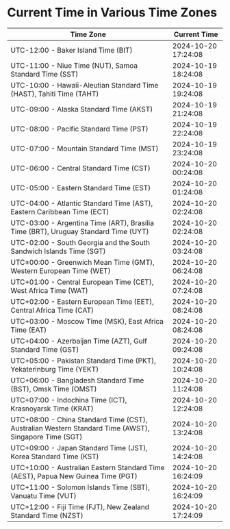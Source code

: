 # Current Time in Various Time Zones

| Time Zone | Current Time |
|-----------|--------------|
| UTC-12:00 - Baker Island Time (BIT) | 2024-10-20 17:24:08 |
| UTC-11:00 - Niue Time (NUT), Samoa Standard Time (SST) | 2024-10-19 18:24:08 |
| UTC-10:00 - Hawaii-Aleutian Standard Time (HAST), Tahiti Time (TAHT) | 2024-10-19 19:24:08 |
| UTC-09:00 - Alaska Standard Time (AKST) | 2024-10-19 21:24:08 |
| UTC-08:00 - Pacific Standard Time (PST) | 2024-10-19 22:24:08 |
| UTC-07:00 - Mountain Standard Time (MST) | 2024-10-19 23:24:08 |
| UTC-06:00 - Central Standard Time (CST) | 2024-10-20 00:24:08 |
| UTC-05:00 - Eastern Standard Time (EST) | 2024-10-20 01:24:08 |
| UTC-04:00 - Atlantic Standard Time (AST), Eastern Caribbean Time (ECT) | 2024-10-20 02:24:08 |
| UTC-03:00 - Argentina Time (ART), Brasília Time (BRT), Uruguay Standard Time (UYT) | 2024-10-20 02:24:08 |
| UTC-02:00 - South Georgia and the South Sandwich Islands Time (SGT) | 2024-10-20 03:24:08 |
| UTC±00:00 - Greenwich Mean Time (GMT), Western European Time (WET) | 2024-10-20 06:24:08 |
| UTC+01:00 - Central European Time (CET), West Africa Time (WAT) | 2024-10-20 07:24:08 |
| UTC+02:00 - Eastern European Time (EET), Central Africa Time (CAT) | 2024-10-20 08:24:08 |
| UTC+03:00 - Moscow Time (MSK), East Africa Time (EAT) | 2024-10-20 08:24:08 |
| UTC+04:00 - Azerbaijan Time (AZT), Gulf Standard Time (GST) | 2024-10-20 09:24:08 |
| UTC+05:00 - Pakistan Standard Time (PKT), Yekaterinburg Time (YEKT) | 2024-10-20 10:24:08 |
| UTC+06:00 - Bangladesh Standard Time (BST), Omsk Time (OMST) | 2024-10-20 11:24:08 |
| UTC+07:00 - Indochina Time (ICT), Krasnoyarsk Time (KRAT) | 2024-10-20 12:24:08 |
| UTC+08:00 - China Standard Time (CST), Australian Western Standard Time (AWST), Singapore Time (SGT) | 2024-10-20 13:24:08 |
| UTC+09:00 - Japan Standard Time (JST), Korea Standard Time (KST) | 2024-10-20 14:24:08 |
| UTC+10:00 - Australian Eastern Standard Time (AEST), Papua New Guinea Time (PGT) | 2024-10-20 16:24:09 |
| UTC+11:00 - Solomon Islands Time (SBT), Vanuatu Time (VUT) | 2024-10-20 16:24:09 |
| UTC+12:00 - Fiji Time (FJT), New Zealand Standard Time (NZST) | 2024-10-20 17:24:09 |
